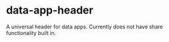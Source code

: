 data-app-header
===============
A universal header for data apps. Currently does not have share functionality built in.
